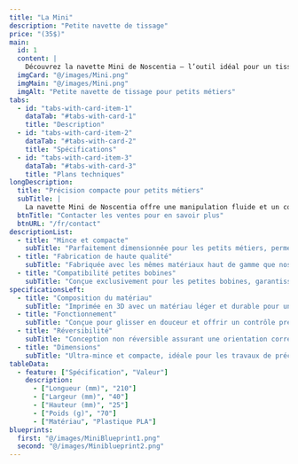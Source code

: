```yaml
---
title: "La Mini"
description: "Petite navette de tissage"
price: "(35$)"
main:
  id: 1
  content: |
    Découvrez la navette Mini de Noscentia — l’outil idéal pour un tissage fluide et précis sur de petits métiers à tisser. Fabriquée avec les mêmes matériaux de haute qualité que nos navettes pleine grandeur, elle est conçue spécialement pour les petites bobines et les projets délicats.
  imgCard: "@/images/Mini.png"
  imgMain: "@/images/Mini.png"
  imgAlt: "Petite navette de tissage pour petits métiers"
tabs:
  - id: "tabs-with-card-item-1"
    dataTab: "#tabs-with-card-1"
    title: "Description"
  - id: "tabs-with-card-item-2"
    dataTab: "#tabs-with-card-2"
    title: "Spécifications"
  - id: "tabs-with-card-item-3"
    dataTab: "#tabs-with-card-3"
    title: "Plans techniques"
longDescription:
  title: "Précision compacte pour petits métiers"
  subTitle: |
    La navette Mini de Noscentia offre une manipulation fluide et un contrôle précis pour les projets sur petits métiers. Son design ultra-mince est optimisé pour les petites bobines, tout en conservant la même qualité exceptionnelle que nos modèles plus grands.
  btnTitle: "Contacter les ventes pour en savoir plus"
  btnURL: "/fr/contact"
descriptionList:
  - title: "Mince et compacte"
    subTitle: "Parfaitement dimensionnée pour les petits métiers, permettant un passage facile dans les sheds étroits avec précision."
  - title: "Fabrication de haute qualité"
    subTitle: "Fabriquée avec les mêmes matériaux haut de gamme que nos navettes pleine grandeur pour une performance durable."
  - title: "Compatibilité petites bobines"
    subTitle: "Conçue exclusivement pour les petites bobines, garantissant un ajustement parfait et un tissage fluide."
specificationsLeft:
  - title: "Composition du matériau"
    subTitle: "Imprimée en 3D avec un matériau léger et durable pour une manipulation optimale et une fatigue réduite."
  - title: "Fonctionnement"
    subTitle: "Conçue pour glisser en douceur et offrir un contrôle précis lors des tissages complexes."
  - title: "Réversibilité"
    subTitle: "Conception non réversible assurant une orientation correcte et une utilisation ergonomique."
  - title: "Dimensions"
    subTitle: "Ultra-mince et compacte, idéale pour les travaux de précision sur petits métiers."
tableData:
  - feature: ["Spécification", "Valeur"]
    description:
      - ["Longueur (mm)", "210"]
      - ["Largeur (mm)", "40"]
      - ["Hauteur (mm)", "25"]
      - ["Poids (g)", "70"]
      - ["Matériau", "Plastique PLA"]
blueprints:
  first: "@/images/MiniBlueprint1.png"
  second: "@/images/Miniblueprint2.png"
---
```

